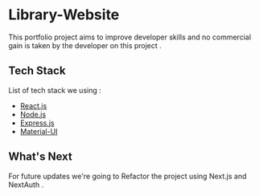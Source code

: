 # Library-Website
This portfolio project aims to improve developer skills and no commercial gain is taken by the developer on this project .

## Tech Stack
List of tech stack we using :
- [React.js](https://reactjs.org/)
- [Node.js](https://nodejs.org/en/)
- [Express.js](https://expressjs.com/)
- [Material-UI](https://mui.com/)

## What's Next
For future updates we're going to Refactor the project using Next.js and NextAuth .
